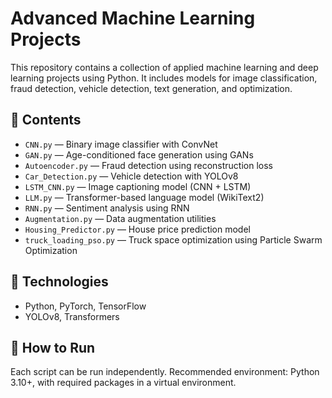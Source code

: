 # Advanced Machine Learning Projects

This repository contains a collection of applied machine learning and deep learning projects using Python. It includes models for image classification, fraud detection, vehicle detection, text generation, and optimization.

## 📂 Contents

- `CNN.py` — Binary image classifier with ConvNet
- `GAN.py` — Age-conditioned face generation using GANs
- `Autoencoder.py` — Fraud detection using reconstruction loss
- `Car_Detection.py` — Vehicle detection with YOLOv8
- `LSTM_CNN.py` — Image captioning model (CNN + LSTM)
- `LLM.py` — Transformer-based language model (WikiText2)
- `RNN.py` — Sentiment analysis using RNN
- `Augmentation.py` — Data augmentation utilities
- `Housing_Predictor.py` — House price prediction model
- `truck_loading_pso.py` — Truck space optimization using Particle Swarm Optimization

## 🧠 Technologies

- Python, PyTorch, TensorFlow
- YOLOv8, Transformers

## 🚀 How to Run

Each script can be run independently. Recommended environment: Python 3.10+, with required packages in a virtual environment.
